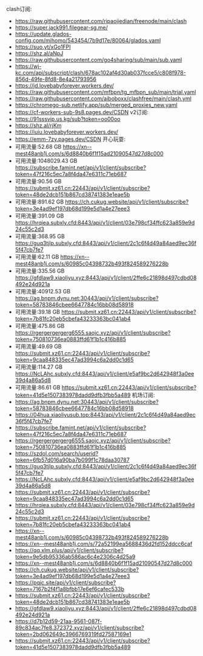 clash订阅:
- https://raw.githubusercontent.com/ripaojiedian/freenode/main/clash
- https://super.jack991.filegear-sg.me/
- https://update.glados-config.com/mihomo/543454/7b9d17e/80064/glados.yaml
- https://suo.yt/xGo1FPI
- https://shz.al/aNpJ
- https://raw.githubusercontent.com/go4sharing/sub/main/sub.yaml
- https://wj-kc.com/api/subscript/clash/678ac102af4d30ab037fcce5/c808f978-856d-49fe-8fd8-8e4a21793956
- https://jd.lovebabyforever.workers.dev/
- https://raw.githubusercontent.com/mfbpn/tg_mfbpn_sub/main/trial.yaml
- https://raw.githubusercontent.com/aiboboxx/clashfree/main/clash.yml
- https://chromego-sub.netlify.app/sub/merged_proxies_new.yaml
- https://cf-workers-sub-9s8.pages.dev/CSDN
v2订阅:
- https://91sssvip.us.kg/sub?token=oo00oo
- https://shz.al/rjKm
- https://iuiu.lovebabyforever.workers.dev/
- https://emm-7zy.pages.dev/CSDN
开心玩耍:
- 可用流量:52.68 GB                    https://xn--mest48anb1j.com/s/6d8840b6f1f15ad21090547d27d8c000
- 可用流量:1048029.43 GB                    https://subscribe.famint.net/api/v1/client/subscribe?token=47f216c5ec7a8f4da47e6311c71eb687
- 可用流量:90.56 GB                    https://submit.xz61.cn:22443/api/v1/client/subscribe?token=48de2dcb151b867cd38741383e1eae5b
- 可用流量:891.62 GB                    https://ch.cukug.website/api/v1/client/subscribe?token=3e4ad9ef197db68d199e5d1a4e27eee3
- 可用流量:391.09 GB                    https://hrqiea.subxly.cfd:8443/api/v1/client/03e798cf34ffc623a859e9d24c55c2d3
- 可用流量:368.95 GB                    https://guq3tjlp.subxly.cfd:8443/api/v1/client/2c1c6f4d49a84aed9ec36f5f47cb7fe7
- 可用流量:62.11 GB                    https://xn--mest48anb1j.com/s/60985c04398732b493f824589276228b
- 可用流量:335.56 GB                    https://gfdlaw9.xiaoliyu.xyz:8443/api/v1/client/2ffe6c21898d497cdbd08492e24d921a
- 可用流量:40912.53 GB                    https://ag.bnpm.dynu.net:30443/api/v1/client/subscribe?token=58783846cbee6647784c16bb08d58918
- 可用流量:39.18 GB                    https://submit.xz61.cn:22443/api/v1/client/subscribe?token=7b81fc20eb5cbefa43233363bc041ab4
- 可用流量:475.86 GB                    https://rgergergergerg6555.saojc.xyz/api/v1/client/subscribe?token=750810736ea0883ffd61f1b1c416b885
- 可用流量:49.69 GB                    https://submit.xz61.cn:22443/api/v1/client/subscribe?token=9caa848335ec47ad3994c6a2dd0c1d65
- 可用流量:114.27 GB                    https://NcLAhc.subxly.cfd:8443/api/v1/client/e5af9bc2d642948f3a0ee39d4a86a5d8
- 可用流量:86.61 GB                    https://submit.xz61.cn:22443/api/v1/client/subscribe?token=41d5e1507383978dadd9dfb3fbb5a489
机场订阅:
- https://ag.bnpm.dynu.net:30443/api/v1/client/subscribe?token=58783846cbee6647784c16bb08d58918
- https://04hua.xiaoliyusub.top:8443/api/v1/client/2c1c6f4d49a84aed9ec36f5f47cb7fe7
- https://subscribe.famint.net/api/v1/client/subscribe?token=47f216c5ec7a8f4da47e6311c71eb687
- https://rgergergergerg6555.saojc.xyz/api/v1/client/subscribe?token=750810736ea0883ffd61f1b1c416b885
- https://szdol.com/search/userid?token=6fb57d016a90ba7b099f1c78daa30787
- https://guq3tjlp.subxly.cfd:8443/api/v1/client/2c1c6f4d49a84aed9ec36f5f47cb7fe7
- https://NcLAhc.subxly.cfd:8443/api/v1/client/e5af9bc2d642948f3a0ee39d4a86a5d8
- https://submit.xz61.cn:22443/api/v1/client/subscribe?token=9caa848335ec47ad3994c6a2dd0c1d65
- https://hrqiea.subxly.cfd:8443/api/v1/client/03e798cf34ffc623a859e9d24c55c2d3
- https://submit.xz61.cn:22443/api/v1/client/subscribe?token=7b81fc20eb5cbefa43233363bc041ab4
- https://xn--mest48anb1j.com/s/60985c04398732b493f824589276228b
- https://xn--mest48anb1j.com/s/72a52199ea5688436d2fd152ddcc6caf
- https://qq.xlm.plus/api/v1/client/subscribe?token=9e5db95336ab586ac6c4e2306c4d25a9
- https://xn--mest48anb1j.com/s/6d8840b6f1f15ad21090547d27d8c000
- https://ch.cukug.website/api/v1/client/subscribe?token=3e4ad9ef197db68d199e5d1a4e27eee3
- https://pqjc.site/api/v1/client/subscribe?token=7167b2f4f1a8bfbb17e6ef6cafec533b
- https://submit.xz61.cn:22443/api/v1/client/subscribe?token=48de2dcb151b867cd38741383e1eae5b
- https://gfdlaw9.xiaoliyu.xyz:8443/api/v1/client/2ffe6c21898d497cdbd08492e24d921a
- https://d7b12d59-21aa-9561-087f-89c834ac7fe8.372372.xyz/api/v1/client/subscribe?token=2bd062649c3966769319fd27587169e1
- https://submit.xz61.cn:22443/api/v1/client/subscribe?token=41d5e1507383978dadd9dfb3fbb5a489
